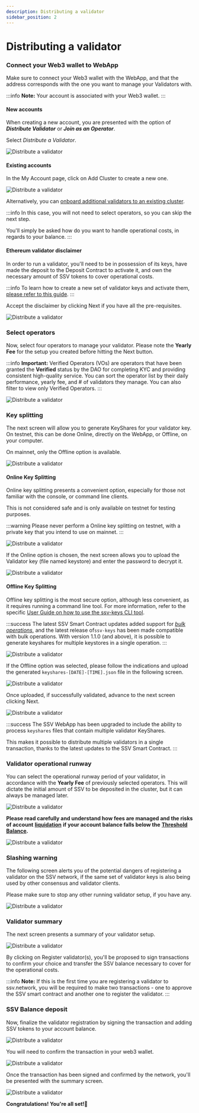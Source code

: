 ```yaml
---
description: Distributing a validator
sidebar_position: 2
---
```


# Distributing a validator

### Connect your Web3 wallet to WebApp

Make sure to connect your Web3 wallet with the WebApp, and that the address corresponds with the one you want to manage your Validators with.

:::info
**Note:** Your account is associated with your Web3 wallet.
:::

#### New accounts

When creating a new account, you are presented with the option of _**Distribute Validator**_ or _**Join as an Operator**_.

Select _Distribute a Validator_.

![Distribute a validator](/img/distributing-a-val-1.avif)

#### Existing accounts

In the My Account page, click on Add Cluster to create a new one.

![Distribute a validator](/img/distributing-a-val-2.avif)

Alternatively, you can [onboard additional validators to an existing cluster](../cluster-management/adding-validator-to-existing-cluster.md).

:::info
In this case, you will not need to select operators, so you can skip the next step.

You'll simply be asked how do you want to handle operational costs, in regards to your balance.
:::

#### Ethereum validator disclaimer

In order to run a validator, you'll need to be in possession of its keys, have made the deposit to the Deposit Contract to activate it, and own the necessary amount of SSV tokens to cover operational costs.

:::info
To learn how to create a new set of validator keys and activate them, [please refer to this guide](creating-a-new-validator.md).
:::

Accept the disclaimer by clicking Next if you have all the pre-requisites.

![Distribute a validator](/img/distributing-a-val-3.avif)

### Select operators

Now, select four operators to manage your validator. Please note the **Yearly Fee** for the setup you created before hitting the Next button.

:::info
**Important:** Verified Operators (VOs) are operators that have been granted the **Verified** status by the DAO for completing KYC and providing consistent high-quality service. You can sort the operator list by their daily performance, yearly fee, and # of validators they manage. You can also filter to view only Verified Operators.
:::

![Distribute a validator](/img/distributing-a-val-4.avif)

### Key splitting

The next screen will allow you to generate KeyShares for your validator key. On testnet, this can be done Online, directly on the WebApp, or Offline, on your computer.

On mainnet, only the Offline option is available.

![Distribute a validator](/img/distributing-a-val-5.avif)

#### Online Key Splitting

Online key splitting presents a convenient option, especially for those not familiar with the console, or command line clients.

This is not considered safe and is only available on testnet for testing purposes.

:::warning
Please never perform a Online key splitting on testnet, with a private key that you intend to use on mainnet.
:::

![Distribute a validator](/img/distributing-a-val-6.avif)

If the Online option is chosen, the next screen allows you to upload the Validator key (file named keystore) and enter the password to decrypt it.

![Distribute a validator](/img/distributing-a-val-7.avif)

#### Offline Key Splitting

Offline key splitting is the most secure option, although less convenient, as it requires running a command line tool. For more information, refer to the specific [User Guide on how to use the ssv-keys CLI tool](../tools/ssv-keys-cli.md).

:::success
The latest SSV Smart Contract updates added support for [_bulk operations_](../../developers/smart-contracts/ssvnetwork.md#bulkregistervalidator-publickey-operatorids-shares-amount-cluster), and the latest release of`ssv-keys` has been made compatible with bulk operations. With version 1.1.0 (and above), it is possible to generate keyshares for multiple keystores in a single operation.
:::

![Distribute a validator](/img/distributing-a-val-8.avif)


If the Offline option was selected, please follow the indications and upload the generated `keyshares-[DATE]-[TIME].json` file in the following screen.

![Distribute a validator](/img/distributing-a-val-9.avif)

Once uploaded, if successfully validated, advance to the next screen clicking Next.

![Distribute a validator](/img/distributing-a-val-10.avif)

:::success
The SSV WebApp has been upgraded to include the ability to process `keyshares` files that contain multiple validator KeyShares.

This makes it possible to distribute multiple validators in a single transaction, thanks to the latest updates to the SSV Smart Contract.
:::

### Validator operational runway

You can select the operational runway period of your validator, in accordance with the **Yearly Fee** of previously selected operators. This will dictate the initial amount of SSV to be deposited in the cluster, but it can always be managed later.

![Distribute a validator](/img/distributing-a-val-11.avif)

**Please read carefully and understand how fees are managed and the risks of account** [**liquidation**](../../learn/glossary.md#liquidation) **if your account balance falls below the** [**Threshold Balance**](../../learn/glossary.md#liquidation-collateral)**.**

![Distribute a validator](/img/distributing-a-val-12.avif)

### Slashing warning

The following screen alerts you of the potential dangers of registering a validator on the SSV network, if the same set of validator keys is also being used by other consensus and validator clients.

Please make sure to stop any other running validator setup, if you have any.

![Distribute a validator](/img/distributing-a-val-13.avif)

### Validator summary

The next screen presents a summary of your validator setup.

![Distribute a validator](/img/distributing-a-val-14.avif)


By clicking on Register validator(s), you'll be proposed to sign transactions to confirm your choice and transfer the SSV balance necessary to cover for the operational costs.

:::info
**Note:** If this is the first time you are registering a validator to ssv.network, you will be required to make two transactions - one to approve the SSV smart contract and another one to register the validator.
:::

### SSV Balance deposit

Now, finalize the validator registration by signing the transaction and adding SSV tokens to your account balance.

<div style={{ display: 'flex', justifyContent: 'center' }}>
  <img src="/img/distributing-a-val-15.png" alt="Distribute a validator" />
</div>

You will need to confirm the transaction in your web3 wallet.

![Distribute a validator](/img/distributing-a-val-16.avif)

Once the transaction has been signed and confirmed by the network, you'll be presented with the summary screen.

![Distribute a validator](/img/distributing-a-val-17.avif)

**Congratulations! You're all set!🥳**


